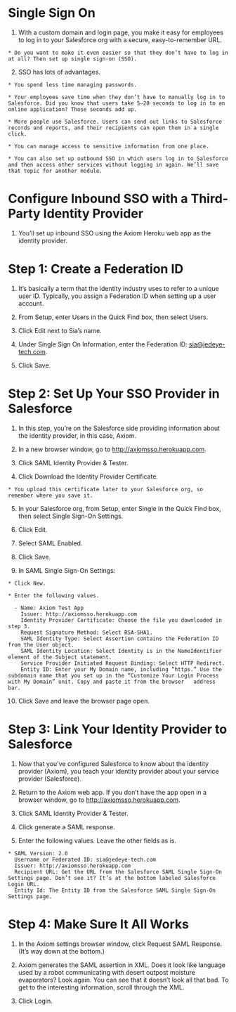 # Single Sign On

  1. With a custom domain and login page, you make it easy for employees to log in to your Salesforce org with a secure, easy-to-remember URL.

    * Do you want to make it even easier so that they don’t have to log in at all? Then set up single sign-on (SSO). 

  2. SSO has lots of advantages.

    * You spend less time managing passwords.

    * Your employees save time when they don’t have to manually log in to Salesforce. Did you know that users take 5–20 seconds to log in to an online application? Those seconds add up.

    * More people use Salesforce. Users can send out links to Salesforce records and reports, and their recipients can open them in a single click.

    * You can manage access to sensitive information from one place.

    * You can also set up outbound SSO in which users log in to Salesforce and then access other services without logging in again. We’ll save that topic for another module.

# Configure Inbound SSO with a Third-Party Identity Provider

  1.  You’ll set up inbound SSO using the Axiom Heroku web app as the identity provider.

# Step 1: Create a Federation ID

  1. It’s basically a term that the identity industry uses to refer to a unique user ID. Typically, you assign a Federation ID when setting up a user account. 

  2. From Setup, enter Users in the Quick Find box, then select Users.

  3. Click Edit next to Sia’s name.

  4. Under Single Sign On Information, enter the Federation ID: sia@jedeye-tech.com.

  5. Click Save.

# Step 2: Set Up Your SSO Provider in Salesforce 

  1. In this step, you’re on the Salesforce side providing information about the identity provider, in this case, Axiom.

  2. In a new browser window, go to http://axiomsso.herokuapp.com.

  3. Click SAML Identity Provider & Tester.

  4. Click Download the Identity Provider Certificate. 

    * You upload this certificate later to your Salesforce org, so remember where you save it.

  5. In your Salesforce org, from Setup, enter Single in the Quick Find box, then select Single Sign-On Settings.

  6. Click Edit.

  7. Select SAML Enabled. 

  8. Click Save.

  9. In SAML Single Sign-On Settings: 

    * Click New.

    * Enter the following values. 

      - Name: Axiom Test App
        Issuer: http://axiomsso.herokuapp.com
        Identity Provider Certificate: Choose the file you downloaded in step 3.
        Request Signature Method: Select RSA-SHA1.
        SAML Identity Type: Select Assertion contains the Federation ID from the User object.
        SAML Identity Location: Select Identity is in the NameIdentifier element of the Subject statement.
        Service Provider Initiated Request Binding: Select HTTP Redirect.
        Entity ID: Enter your My Domain name, including “https.” Use the subdomain name that you set up in the “Customize Your Login Process with My Domain” unit. Copy and paste it from the browser   address bar. 

  10. Click Save and leave the browser page open.

# Step 3: Link Your Identity Provider to Salesforce

  1. Now that you’ve configured Salesforce to know about the identity provider (Axiom), you teach your identity provider about your service provider (Salesforce).

  2. Return to the Axiom web app. If you don’t have the app open in a browser window, go to http://axiomsso.herokuapp.com.

  3. Click SAML Identity Provider & Tester.

  4. Click generate a SAML response.

  5. Enter the following values. Leave the other fields as is. 

    * SAML Version: 2.0
      Username or Federated ID: sia@jedeye-tech.com
      Issuer: http://axiomsso.herokuapp.com
      Recipient URL: Get the URL from the Salesforce SAML Single Sign-On Settings page. Don’t see it? It’s at the bottom labeled Salesforce Login URL.
      Entity Id: The Entity ID from the Salesforce SAML Single Sign-On Settings page.

# Step 4: Make Sure It All Works

  1. In the Axiom settings browser window, click Request SAML Response. (It’s way down at the bottom.) 

  2. Axiom generates the SAML assertion in XML. Does it look like language used by a robot communicating with desert outpost moisture evaporators? Look again. You can see that it doesn’t look all that bad. To get to the interesting information, scroll through the XML. 

  3. Click Login.


  